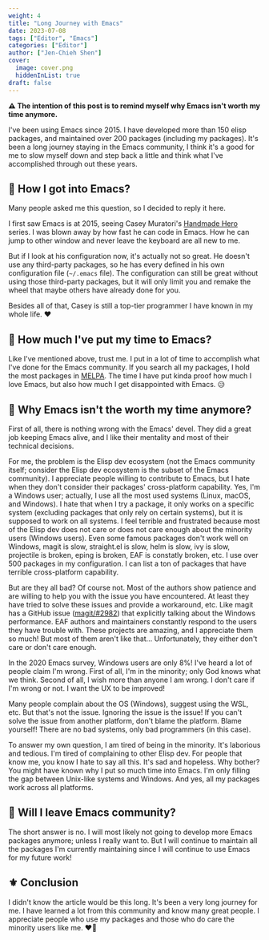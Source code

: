 ```yaml
---
weight: 4
title: "Long Journey with Emacs"
date: 2023-07-08
tags: ["Editor", "Emacs"]
categories: ["Editor"]
author: ["Jen-Chieh Shen"]
cover:
  image: cover.png
  hiddenInList: true
draft: false
---
```


**⚠️ The intention of this post is to remind myself why Emacs isn't worth my time anymore.**

I've been using Emacs since 2015. I have developed more than 150 elisp packages,
and maintained over 200 packages (including my packages). It's been a long
journey staying in the Emacs community, I think it's a good for me to slow
myself down and step back a little and think what I've accomplished through
out these years.

<!-- more -->

## 💫 How I got into Emacs?

Many people asked me this question, so I decided to reply it here.

I first saw Emacs is at 2015, seeing Casey Muratori's [Handmade Hero][] series.
I was blown away by how fast he can code in Emacs. How he can jump to other
window and never leave the keyboard are all new to me.

But if I look at his configuration now, it's actually not so great.
He doesn't use any third-party packages, so he has every defined in his own configuration
file (`~/.emacs` file). The configuration can still be great without using
those third-party packages, but it will only limit you and remake the wheel
that maybe others have already done for you.

Besides all of that, Casey is still a top-tier programmer I have known in my whole life. ❤️

## 💫 How much I've put my time to Emacs?

Like I've mentioned above, trust me. I put in a lot of time to accomplish what
I've done for the Emacs community. If you search all my packages, I hold the most
packages in [MELPA][]. The time I have put kinda proof how much I love Emacs, but
also how much I get disappointed with Emacs. 😥

## 💫 Why Emacs isn't the worth my time anymore?

First of all, there is nothing wrong with the Emacs' devel. They did a great job
keeping Emacs alive, and I like their mentality and most of their technical decisions.

For me, the problem is the Elisp dev ecosystem (not the Emacs community itself; consider
the Elisp dev ecosystem is the subset of the Emacs community). I appreciate people
willing to contribute to Emacs, but I hate when they don't consider their packages'
cross-platform capability. Yes, I'm a Windows user; actually, I use all the most used
systems (Linux, macOS, and Windows). I hate that when I try a package, it only
works on a specific system (excluding packages that only rely on certain systems),
but it is supposed to work on all systems. I feel terrible and frustrated because most of
the Elisp dev does not care or does not care enough about the minority users (Windows users).
Even some famous packages don't work well on Windows, magit is slow, straight.el is slow,
helm is slow, ivy is slow, projectile is broken, eping is broken, EAF is constatly broken, etc.
I use over 500 packages in my configuration. I can list a ton of packages that have terrible
cross-platform capability.

But are they all bad? Of course not. Most of the authors show patience and are willing to
help you with the issue you have encountered. At least they have tried to solve these
issues and provide a workaround, etc. Like magit has a GitHub issue ([magit/#2982](https://github.com/magit/magit/issues/2982))
that explicitly talking about the Windows performance. EAF authors and maintainers constantly
respond to the users they have trouble with. These projects are amazing, and I appreciate
them so much! But most of them aren't like that... Unfortunately, they either don't care
or don't care enough.

In the 2020 Emacs survey, Windows users are only 8%! I've heard a lot of people claim I'm
wrong. First of all, I'm in the minority; only God knows what we think. Second of all, I wish
more than anyone I am wrong. I don't care if I'm wrong or not. I want the UX to be improved!

Many people complain about the OS (Windows), suggest using the WSL, etc. But that's not the
issue. Ignoring the issue is the issue! If you can't solve the issue from another platform, don't
blame the platform. Blame yourself! There are no bad systems, only bad programmers (in this case).

To answer my own question, I am tired of being in the minority. It's laborious and tedious. I'm
tired of complaining to other Elisp dev. For people that know me, you know I hate to say all
this. It's sad and hopeless. Why bother? You might have known why I put so much time into Emacs.
I'm only filling the gap between Unix-like systems and Windows. And yes, all my packages work
across all platforms.

## 💫 Will I leave Emacs community?

The short answer is no. I will most likely not going to develop more Emacs packages anymore;
unless I really want to. But I will continue to maintain all the packages I'm currently
maintaining since I will continue to use Emacs for my future work!

## ⚜️ Conclusion

I didn't know the article would be this long. It's been a very long journey for me. I have
learned a lot from this community and know many great people. I appreciate people who use
my packages and those who do care the minority users like me. ❤️🙏


[Handmade Hero]: https://handmadehero.org/
[MELPA]: https://melpa.org/#/
